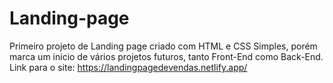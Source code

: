 # Landing-page
Primeiro projeto de Landing page criado com HTML e CSS 
Simples, porém marca um inicio de vários projetos futuros, tanto Front-End como Back-End.
<br>
Link para o site: https://landingpagedevendas.netlify.app/

